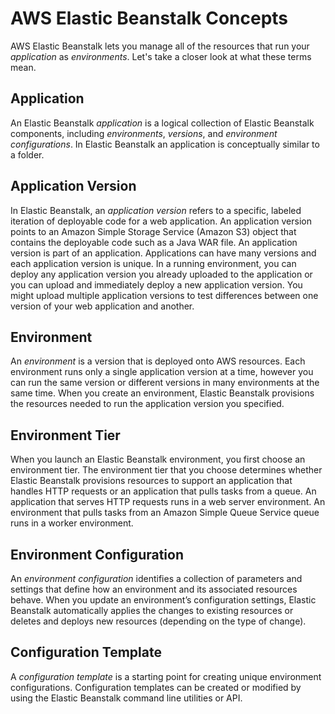 # AWS Elastic Beanstalk Concepts<a name="concepts"></a>

AWS Elastic Beanstalk lets you manage all of the resources that run your *application* as *environments*\. Let's take a closer look at what these terms mean\.

## Application<a name="concepts-application"></a>

An Elastic Beanstalk *application* is a logical collection of Elastic Beanstalk components, including *environments*, *versions*, and *environment configurations*\. In Elastic Beanstalk an application is conceptually similar to a folder\.

## Application Version<a name="concepts-version"></a>

In Elastic Beanstalk, an *application version* refers to a specific, labeled iteration of deployable code for a web application\. An application version points to an Amazon Simple Storage Service \(Amazon S3\) object that contains the deployable code such as a Java WAR file\. An application version is part of an application\. Applications can have many versions and each application version is unique\. In a running environment, you can deploy any application version you already uploaded to the application or you can upload and immediately deploy a new application version\. You might upload multiple application versions to test differences between one version of your web application and another\.

## Environment<a name="concepts-environment"></a>

An *environment* is a version that is deployed onto AWS resources\. Each environment runs only a single application version at a time, however you can run the same version or different versions in many environments at the same time\. When you create an environment, Elastic Beanstalk provisions the resources needed to run the application version you specified\.

## Environment Tier<a name="concepts-tier"></a>

When you launch an Elastic Beanstalk environment, you first choose an environment tier\. The environment tier that you choose determines whether Elastic Beanstalk provisions resources to support an application that handles HTTP requests or an application that pulls tasks from a queue\. An application that serves HTTP requests runs in a web server environment\. An environment that pulls tasks from an Amazon Simple Queue Service queue runs in a worker environment\.

## Environment Configuration<a name="concepts-environmentconfig"></a>

 An *environment configuration* identifies a collection of parameters and settings that define how an environment and its associated resources behave\. When you update an environment’s configuration settings, Elastic Beanstalk automatically applies the changes to existing resources or deletes and deploys new resources \(depending on the type of change\)\.

## Configuration Template<a name="concepts-configuration"></a>

A *configuration template* is a starting point for creating unique environment configurations\. Configuration templates can be created or modified by using the Elastic Beanstalk command line utilities or API\.